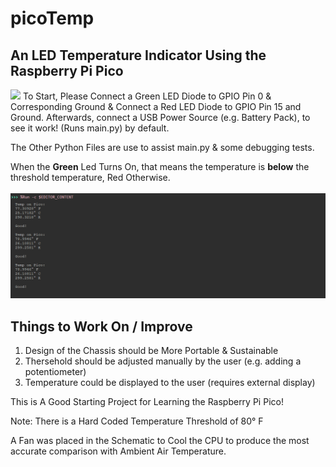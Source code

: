 # picoTemp
## An LED Temperature Indicator Using the Raspberry Pi Pico
<img src="picoTemp.gif"/>
To Start, Please Connect a Green LED Diode to GPIO Pin 0 & Corresponding Ground & Connect a Red LED Diode to GPIO Pin 15 and Ground. Afterwards, connect a USB Power Source (e.g. Battery Pack), to see it work! (Runs main.py) by default.

The Other Python Files are use to assist main.py & some debugging tests.

When the **Green** Led Turns On, that means the temperature is **below** the threshold temperature, Red Otherwise.
<br></br> 
<img src="console.PNG">
## Things to Work On / Improve
1. Design of the Chassis should be More Portable & Sustainable
2. Thersehold should be adjusted manually by the user (e.g. adding a potentiometer)
3. Temperature could be displayed to the user (requires external display)

This is A Good Starting Project for Learning the Raspberry Pi Pico!

Note: There is a Hard Coded Temperature Threshold of 80° F

A Fan was placed in the Schematic to Cool the CPU to produce the most accurate comparison with Ambient Air Temperature.
 
